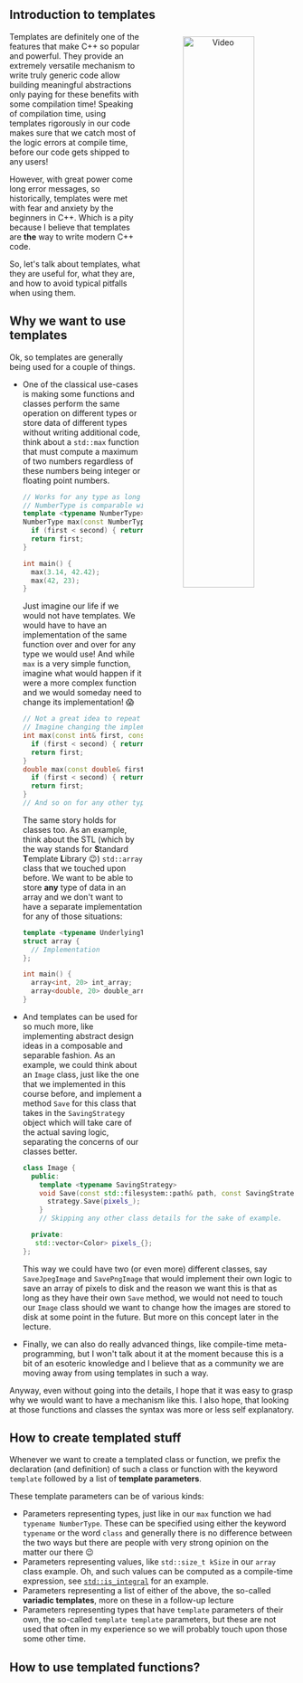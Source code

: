 Introduction to templates
---

<p align="center">
  <a href="https://youtu.be/blah"><img src="https://img.youtube.com/vi/blah/maxresdefault.jpg" alt="Video" align="right" width=50% style="margin: 0.5rem"></a>
</p>

Templates are definitely one of the features that make C++ so popular and powerful. They provide an extremely versatile mechanism to write truly generic code allow building meaningful abstractions only paying for these benefits with some compilation time! Speaking of compilation time, using templates rigorously in our code makes sure that we catch most of the logic errors at compile time, before our code gets shipped to any users!

However, with great power come long error messages, so historically, templates were met with fear and anxiety by the beginners in C++. Which is a pity because I believe that templates are **the** way to write modern C++ code.

So, let's talk about templates, what they are useful for, what they are, and how to avoid typical pitfalls when using them.

<!-- Intro -->

## Why we want to use templates
Ok, so templates are generally being used for a couple of things.
- One of the classical use-cases is making some functions and classes perform the same operation on different types or store data of different types without writing additional code, think about a `std::max` function that must compute a maximum of two numbers regardless of these numbers being integer or floating point numbers.
  ```cpp
  // Works for any type as long as
  // NumberType is comparable with < operator! ✅
  template <typename NumberType>
  NumberType max(const NumberType& first, const NumberType& second) {
    if (first < second) { return second; }
    return first;
  }

  int main() {
    max(3.14, 42.42);
    max(42, 23);
  }
  ```
  Just imagine our life if we would not have templates. We would have to have an implementation of the same function over and over for any type we would use! And while `max` is a very simple function, imagine what would happen if it were a more complex function and we would someday need to change its implementation! :scream:
  ```cpp
  // Not a great idea to repeat code so many times! 😱
  // Imagine changing the implementation!
  int max(const int& first, const int& second) {
    if (first < second) { return second; }
    return first;
  }
  double max(const double& first, const double& second) {
    if (first < second) { return second; }
    return first;
  }
  // And so on for any other type we care about 😱
  ```

  The same story holds for classes too. As an example, think about the STL (which by the way stands for **S**tandard **T**emplate **L**ibrary :wink:) `std::array` class that we touched upon before. We want to be able to store **any** type of data in an array and we don't want to have a separate implementation for any of those situations:
  ```cpp
  template <typename UnderlyingType, std::size_t kSize>
  struct array {
    // Implementation
  };

  int main() {
    array<int, 20> int_array;
    array<double, 20> double_array;
  }
  ```
- And templates can be used for so much more, like implementing abstract design ideas in a composable and separable fashion. As an example, we could think about an `Image` class, just like the one that we implemented in this course before, and implement a method `Save` for this class that takes in the `SavingStrategy` object which will take care of the actual saving logic, separating the concerns of our classes better.
  ```cpp
  class Image {
    public:
      template <typename SavingStrategy>
      void Save(const std::filesystem::path& path, const SavingStrategy& strategy) {
        strategy.Save(pixels_);
      }
      // Skipping any other class details for the sake of example.

    private:
     std::vector<Color> pixels_{};
  };
  ```
  This way we could have two (or even more) different classes, say `SaveJpegImage` and `SavePngImage` that would implement their own logic to save an array of pixels to disk and the reason we want this is that as long as they have their own `Save` method, we would not need to touch our `Image` class should we want to change how the images are stored to disk at some point in the future. But more on this concept later in the lecture.
- Finally, we can also do really advanced things, like compile-time meta-programming, but I won't talk about it at the moment because this is a bit of an esoteric knowledge and I believe that as a community we are moving away from using templates in such a way.

Anyway, even without going into the details, I hope that it was easy to grasp why we would want to have a mechanism like this. I also hope, that looking at those functions and classes the syntax was more or less self explanatory.

## How to create templated stuff
Whenever we want to create a templated class or function, we prefix the declaration (and definition) of such a class or function with the keyword `template` followed by a list of **template parameters**.

These template parameters can be of various kinds:
- Parameters representing types, just like in our `max` function we had `typename NumberType`. These can be specified using either the keyword `typename` or the word `class` and generally there is no difference between the two ways but there are people with very strong opinion on the matter our there :wink:
  <!-- Please tell me which one you prefer :wink: -->
- Parameters representing values, like `std::size_t kSize` in our `array` class example. Oh, and such values can be computed as a compile-time expression, see [`std::is_integral`](https://en.cppreference.com/w/cpp/types/is_integral) for an example.
- Parameters representing a list of either of the above, the so-called **variadic templates**, more on these in a follow-up lecture
- Parameters representing types that have `template` parameters of their own, the so-called `template template` parameters, but these are not used that often in my experience so we will probably touch upon those some other time.

## How to use templated functions?
